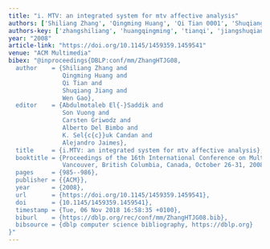 ```yaml
---
title: "i. MTV: an integrated system for mtv affective analysis"
authors: ['Shiliang Zhang', 'Qingming Huang', 'Qi Tian 0001', 'Shuqiang Jiang', 'Wen Gao 0001']
authors-key: ['zhangshiliang', 'huangqingming', 'tianqi', 'jiangshuqiang', 'gaowen']
year: "2008"
article-link: "https://doi.org/10.1145/1459359.1459541"
venue: "ACM Multimedia"
bibex: "@inproceedings{DBLP:conf/mm/ZhangHTJG08,
  author    = {Shiliang Zhang and
               Qingming Huang and
               Qi Tian and
               Shuqiang Jiang and
               Wen Gao},
  editor    = {Abdulmotaleb El{-}Saddik and
               Son Vuong and
               Carsten Griwodz and
               Alberto Del Bimbo and
               K. Sel{c{c}}uk Candan and
               Alejandro Jaimes},
  title     = {i.MTV: an integrated system for mtv affective analysis},
  booktitle = {Proceedings of the 16th International Conference on Multimedia 2008,
               Vancouver, British Columbia, Canada, October 26-31, 2008},
  pages     = {985--986},
  publisher = {{ACM}},
  year      = {2008},
  url       = {https://doi.org/10.1145/1459359.1459541},
  doi       = {10.1145/1459359.1459541},
  timestamp = {Tue, 06 Nov 2018 16:58:35 +0100},
  biburl    = {https://dblp.org/rec/conf/mm/ZhangHTJG08.bib},
  bibsource = {dblp computer science bibliography, https://dblp.org}
}"
---
```


